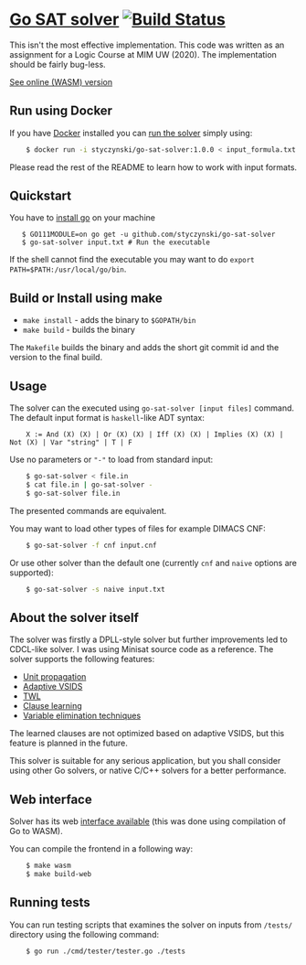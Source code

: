 # [Go SAT solver](http://styczynski.in/go-sat-solver/) [![Build Status](https://travis-ci.com/styczynski/go-sat-solver.svg?branch=master)](https://travis-ci.com/styczynski/go-sat-solver)

This isn't the most effective implementation. This code was written as an assignment for a Logic Course at MIM UW (2020).
The implementation should be fairly bug-less.

[See online (WASM) version](http://styczynski.in/go-sat-solver/)

## Run using Docker

If you have [Docker](https://docs.docker.com/get-docker/) installed you can [run the solver](https://hub.docker.com/r/styczynski/go-sat-solver) simply using:
```bash
    $ docker run -i styczynski/go-sat-solver:1.0.0 < input_formula.txt
```

Please read the rest of the README to learn how to work with input formats.

## Quickstart

You have to [install go](https://golang.org/doc/install) on your machine 

```
   $ GO111MODULE=on go get -u github.com/styczynski/go-sat-solver
   $ go-sat-solver input.txt # Run the executable
```

If the shell cannot find the executable you may want to do `export PATH=$PATH:/usr/local/go/bin`.

## Build or Install using make

* `make install` - adds the binary to `$GOPATH/bin`
* `make build` - builds the binary

The `Makefile` builds the binary and adds the short git commit id and the version to the final build.

## Usage

The solver can the executed using `go-sat-solver [input files]` command.
The default input format is `haskell`-like ADT syntax:
```
    X := And (X) (X) | Or (X) (X) | Iff (X) (X) | Implies (X) (X) | Not (X) | Var "string" | T | F
```

Use no parameters or `"-"` to load from standard input:
```bash
    $ go-sat-solver < file.in
    $ cat file.in | go-sat-solver -
    $ go-sat-solver file.in
```
The presented commands are equivalent.

You may want to load other types of files for example DIMACS CNF:
```bash
    $ go-sat-solver -f cnf input.cnf
```

Or use other solver than the default one (currently `cnf` and `naive` options are supported):
```bash
    $ go-sat-solver -s naive input.txt
```

## About the solver itself

The solver was firstly a DPLL-style solver but further improvements led to CDCL-like solver. 
I was using Minisat source code as a reference.
The solver supports the following features:
* [Unit propagation](https://en.wikipedia.org/wiki/Unit_propagation)
* [Adaptive VSIDS](https://arxiv.org/pdf/1506.08905.pdf)
* [TWL](http://people.mpi-inf.mpg.de/~mfleury/sat_twl.pdf)
* [Clause learning](https://www.cs.princeton.edu/courses/archive/fall13/cos402/readings/SAT_learning_clauses.pdf)
* [Variable elimination techniques](http://fmv.jku.at/papers/EenBiere-SAT05.pdf)

The learned clauses are not optimized based on adaptive VSIDS, but this feature is planned in the future.

This solver is suitable for any serious application, but you shall consider using other Go solvers, or native C/C++ solvers for a better performance.

## Web interface

Solver has its web [interface available](http://styczynski.in/go-sat-solver/) (this was done using compilation of Go to WASM).

You can compile the frontend in a following way:
```bash
    $ make wasm
    $ make build-web
```

## Running tests

You can run testing scripts that examines the solver on inputs from `/tests/` directory using the following command:
```bash
    $ go run ./cmd/tester/tester.go ./tests
```
